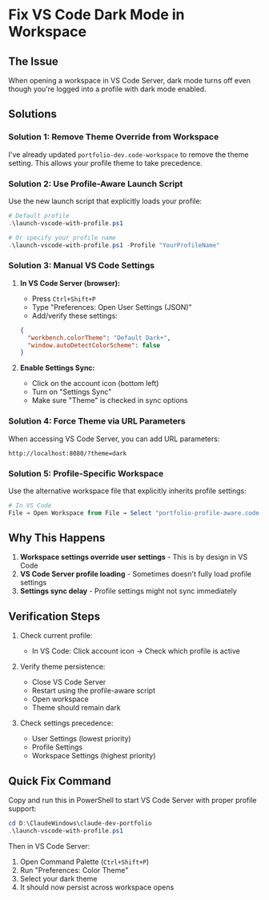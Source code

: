 # Fix VS Code Dark Mode in Workspace

## The Issue
When opening a workspace in VS Code Server, dark mode turns off even though you're logged into a profile with dark mode enabled.

## Solutions

### Solution 1: Remove Theme Override from Workspace
I've already updated `portfolio-dev.code-workspace` to remove the theme setting. This allows your profile theme to take precedence.

### Solution 2: Use Profile-Aware Launch Script
Use the new launch script that explicitly loads your profile:

```powershell
# Default profile
.\launch-vscode-with-profile.ps1

# Or specify your profile name
.\launch-vscode-with-profile.ps1 -Profile "YourProfileName"
```

### Solution 3: Manual VS Code Settings

1. **In VS Code Server (browser):**
   - Press `Ctrl+Shift+P`
   - Type "Preferences: Open User Settings (JSON)"
   - Add/verify these settings:
   ```json
   {
     "workbench.colorTheme": "Default Dark+",
     "window.autoDetectColorScheme": false
   }
   ```

2. **Enable Settings Sync:**
   - Click on the account icon (bottom left)
   - Turn on "Settings Sync"
   - Make sure "Theme" is checked in sync options

### Solution 4: Force Theme via URL Parameters
When accessing VS Code Server, you can add URL parameters:
```
http://localhost:8080/?theme=dark
```

### Solution 5: Profile-Specific Workspace
Use the alternative workspace file that explicitly inherits profile settings:
```powershell
# In VS Code
File → Open Workspace from File → Select "portfolio-profile-aware.code-workspace"
```

## Why This Happens

1. **Workspace settings override user settings** - This is by design in VS Code
2. **VS Code Server profile loading** - Sometimes doesn't fully load profile settings
3. **Settings sync delay** - Profile settings might not sync immediately

## Verification Steps

1. Check current profile:
   - In VS Code: Click account icon → Check which profile is active

2. Verify theme persistence:
   - Close VS Code Server
   - Restart using the profile-aware script
   - Open workspace
   - Theme should remain dark

3. Check settings precedence:
   - User Settings (lowest priority)
   - Profile Settings 
   - Workspace Settings (highest priority)

## Quick Fix Command
Copy and run this in PowerShell to start VS Code Server with proper profile support:

```powershell
cd D:\ClaudeWindows\claude-dev-portfolio
.\launch-vscode-with-profile.ps1
```

Then in VS Code Server:
1. Open Command Palette (`Ctrl+Shift+P`)
2. Run "Preferences: Color Theme"
3. Select your dark theme
4. It should now persist across workspace opens
